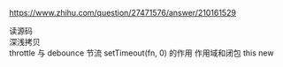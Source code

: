 https://www.zhihu.com/question/27471576/answer/210161529

读源码  
深浅拷贝  
throttle 与 debounce 节流 
setTimeout(fn, 0) 的作用
作用域和闭包 
this 
new 
